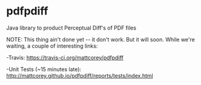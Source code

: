 pdfpdiff
========

Java library to product Perceptual Diff's of PDF files
 
NOTE:  This thing ain't done yet -- it don't work.  But it will soon.  While we're waiting, a couple of interesting links:

-Travis:  https://travis-ci.org/mattcorey/pdfpdiff

-Unit Tests (~15 minutes late):  http://mattcorey.github.io/pdfpdiff/reports/tests/index.html
